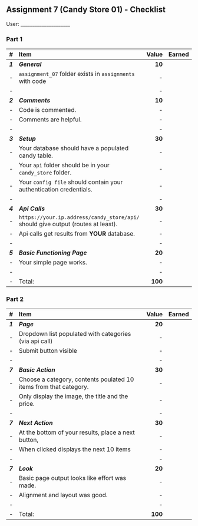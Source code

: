 ## Assignment 7 (Candy Store 01) - Checklist

User: _____________________  

### Part 1

| #       | Item                                                                             |   Value | Earned |
| :------ | :------------------------------------------------------------------------------- | ------: | ------ |
| ***1*** | ***General***                                                                    |  **10** |        |
| -       | `assignment_07` folder exists in `assignments` with code                         |       - |        |
| -       |                                                                                  |       - |        |
| ***2*** | ***Comments***                                                                   |  **10** |        |
| -       | Code is commented.                                                               |       - |        |
| -       | Comments are helpful.                                                            |       - |        |
| -       |                                                                                  |       - |        |
| ***3*** | ***Setup***                                                                      |  **30** |        |
| -       | Your database should have a populated candy table.                               |       - |        |
| -       | Your `api` folder should be in your `candy_store` folder.                        |       - |        |
| -       | Your `config file` should contain your authentication credentials.               |       - |        |
| -       |                                                                                  |       - |        |
| ***4*** | ***Api Calls***                                                                  |  **30** |        |
| -       | `https://your.ip.address/candy_store/api/` should give output (routes at least). |       - |        |
| -       | Api calls get results from **YOUR** database.                                    |       - |        |
| -       |                                                                                  |       - |        |
| ***5*** | ***Basic Functioning Page***                                                     |  **20** |        |
| -       | Your simple page works.                                                          |       - |        |
| -       |                                                                                  |       - |        |
| -       | Total:                                                                           | **100** |        |

### Part 2

| #       | Item                                                              |   Value | Earned |
| :------ | :---------------------------------------------------------------- | ------: | ------ |
| ***1*** | ***Page***                                                        |  **20** |        |
| -       | Dropdown list populated with categories (via api call)            |       - |        |
| -       | Submit button visible                                             |       - |        |
| -       |                                                                   |       - |        |
| ***7*** | ***Basic Action***                                                |  **30** |        |
| -       | Choose a category, contents poulated 10 items from that category. |       - |        |
| -       | Only display the image, the title and the price.                  |       - |        |
| -       |                                                                   |       - |        |
| ***7*** | ***Next Action***                                                 |  **30** |        |
| -       | At the bottom of your results, place a next button,               |       - |        |
| -       | When clicked displays the next 10 items                           |       - |        |
| -       |                                                                   |       - |        |
| ***7*** | ***Look***                                                       |  **20** |        |
| -       | Basic page output looks like effort was made.                     |       - |        |
| -       | Alignment and layout was good.                                    |       - |        |
| -       |                                                                   |       - |        |
| -       | Total:                                                            | **100** |        |
